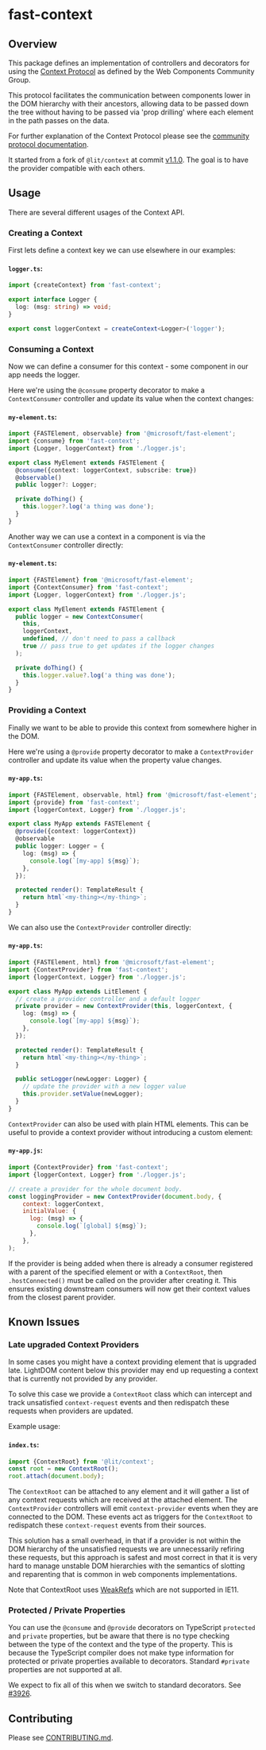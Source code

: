 # fast-context

## Overview

This package defines an implementation of controllers and decorators for using the [Context Protocol](https://github.com/webcomponents-cg/community-protocols/blob/main/proposals/context.md) as defined by the Web Components Community Group.

This protocol facilitates the communication between components lower in the DOM hierarchy with their ancestors, allowing data to be passed down the tree without having to be passed via 'prop drilling' where each element in the path passes on the data.

For further explanation of the Context Protocol please see the [community protocol documentation](https://github.com/webcomponents-cg/community-protocols/blob/main/proposals/context.md).

It started from a fork of `@lit/context` at commit [v1.1.0](https://github.com/lit/lit/tree/%40lit/context%401.1.0).
The goal is to have the provider compatible with each others.

## Usage

There are several different usages of the Context API.

### Creating a Context

First lets define a context key we can use elsewhere in our examples:

#### **`logger.ts`**:

```ts
import {createContext} from 'fast-context';

export interface Logger {
  log: (msg: string) => void;
}

export const loggerContext = createContext<Logger>('logger');
```

### Consuming a Context

Now we can define a consumer for this context - some component in our app needs the logger.

Here we're using the `@consume` property decorator to make a `ContextConsumer` controller
and update its value when the context changes:

#### **`my-element.ts`**:

```ts
import {FASTElement, observable} from '@microsoft/fast-element';
import {consume} from 'fast-context';
import {Logger, loggerContext} from './logger.js';

export class MyElement extends FASTElement {
  @consume({context: loggerContext, subscribe: true})
  @observable()
  public logger?: Logger;

  private doThing() {
    this.logger?.log('a thing was done');
  }
}
```

Another way we can use a context in a component is via the `ContextConsumer` controller directly:

#### **`my-element.ts`**:

```ts
import {FASTElement} from '@microsoft/fast-element';
import {ContextConsumer} from 'fast-context';
import {Logger, loggerContext} from './logger.js';

export class MyElement extends FASTElement {
  public logger = new ContextConsumer(
    this,
    loggerContext,
    undefined, // don't need to pass a callback
    true // pass true to get updates if the logger changes
  );

  private doThing() {
    this.logger.value?.log('a thing was done');
  }
}
```

### Providing a Context

Finally we want to be able to provide this context from somewhere higher in the DOM.

Here we're using a `@provide` property decorator to make a `ContextProvider`
controller and update its value when the property value changes.

#### **`my-app.ts`**:

```ts
import {FASTElement, observable, html} from '@microsoft/fast-element';
import {provide} from 'fast-context';
import {loggerContext, Logger} from './logger.js';

export class MyApp extends FASTElement {
  @provide({context: loggerContext})
  @observable
  public logger: Logger = {
    log: (msg) => {
      console.log(`[my-app] ${msg}`);
    },
  });

  protected render(): TemplateResult {
    return html`<my-thing></my-thing>`;
  }
}
```

We can also use the `ContextProvider` controller directly:

#### **`my-app.ts`**:

```ts
import {FASTElement, html} from '@microsoft/fast-element';
import {ContextProvider} from 'fast-context';
import {loggerContext, Logger} from './logger.js';

export class MyApp extends LitElement {
  // create a provider controller and a default logger
  private provider = new ContextProvider(this, loggerContext, {
    log: (msg) => {
      console.log(`[my-app] ${msg}`);
    },
  });

  protected render(): TemplateResult {
    return html`<my-thing></my-thing>`;
  }

  public setLogger(newLogger: Logger) {
    // update the provider with a new logger value
    this.provider.setValue(newLogger);
  }
}
```

`ContextProvider` can also be used with plain HTML elements. This can be
useful to provide a context provider without introducing a custom element:

#### **`my-app.js`**:

```js
import {ContextProvider} from 'fast-context';
import {loggerContext, Logger} from './logger.js';

// create a provider for the whole document body.
const loggingProvider = new ContextProvider(document.body, {
    context: loggerContext,
    initialValue: {
      log: (msg) => {
        console.log(`[global] ${msg}`);
      },
    },
);
```

If the provider is being added when there is already a consumer registered with
a parent of the specified element or with a `ContextRoot`, then
`.hostConnected()` must be called on the provider after creating it. This
ensures existing downstream consumers will now get their context values from the
closest parent provider.

## Known Issues

### Late upgraded Context Providers

In some cases you might have a context providing element that is upgraded late. LightDOM content below this provider may end up requesting a context that is currently not provided by any provider.

To solve this case we provide a `ContextRoot` class which can intercept and track unsatisfied `context-request` events and then redispatch these requests when providers are updated.

Example usage:

#### **`index.ts`**:

```ts
import {ContextRoot} from '@lit/context';
const root = new ContextRoot();
root.attach(document.body);
```

The `ContextRoot` can be attached to any element and it will gather a list of any context requests which are received at the attached element. The `ContextProvider` controllers will emit `context-provider` events when they are connected to the DOM. These events act as triggers for the `ContextRoot` to redispatch these `context-request` events from their sources.

This solution has a small overhead, in that if a provider is not within the DOM hierarchy of the unsatisfied requests we are unnecessarily refiring these requests, but this approach is safest and most correct in that it is very hard to manage unstable DOM hierarchies with the semantics of slotting and reparenting that is common in web components implementations.

Note that ContextRoot uses [WeakRefs](https://developer.mozilla.org/en-US/docs/Web/JavaScript/Reference/Global_Objects/WeakRef) which are not supported in IE11.

### Protected / Private Properties

You can use the `@consume` and `@provide` decorators on TypeScript `protected` and `private` properties, but be aware that there is no type checking between the type of the context and the type of the property. This is because the TypeScript compiler does not make type information for protected or private properties available to decorators. Standard `#private` properties are not supported at all.

We expect to fix all of this when we switch to standard decorators. See [#3926](https://github.com/lit/lit/issues/3926).

## Contributing

Please see [CONTRIBUTING.md](../../../CONTRIBUTING.md).
